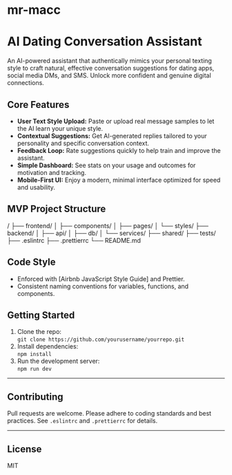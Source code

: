 # mr-macc

# AI Dating Conversation Assistant

An AI-powered assistant that authentically mimics your personal texting style to craft natural, effective conversation suggestions for dating apps, social media DMs, and SMS. Unlock more confident and genuine digital connections.

## Core Features

- **User Text Style Upload:** Paste or upload real message samples to let the AI learn your unique style.
- **Contextual Suggestions:** Get AI-generated replies tailored to your personality and specific conversation context.
- **Feedback Loop:** Rate suggestions quickly to help train and improve the assistant.
- **Simple Dashboard:** See stats on your usage and outcomes for motivation and tracking.
- **Mobile-First UI:** Enjoy a modern, minimal interface optimized for speed and usability.

## MVP Project Structure
/
├── frontend/
│ ├── components/
│ ├── pages/
│ └── styles/
├── backend/
│ ├── api/
│ ├── db/
│ └── services/
├── shared/
├── tests/
├── .eslintrc
├── .prettierrc
└── README.md


## Code Style

- Enforced with [Airbnb JavaScript Style Guide] and Prettier.
- Consistent naming conventions for variables, functions, and components.

## Getting Started

1. Clone the repo:  
   `git clone https://github.com/yourusername/yourrepo.git`
2. Install dependencies:  
   `npm install`
3. Run the development server:  
   `npm run dev`

---

## Contributing

Pull requests are welcome. Please adhere to coding standards and best practices. See `.eslintrc` and `.prettierrc` for details.

---

## License

MIT
